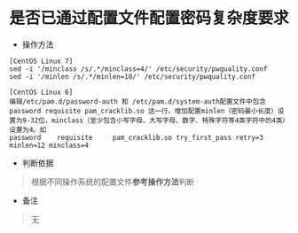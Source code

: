 # 是否已通过配置文件配置密码复杂度要求

- 操作方法
```
[CentOS Linux 7]
sed -i '/minclass /s/.*/minclass=4/' /etc/security/pwquality.conf
sed -i '/minlen /s/.*/minlen=10/' /etc/security/pwquality.conf
```
```
[CentOS Linux 6]
编辑/etc/pam.d/password-auth 和 /etc/pam.d/system-auth配置文件中包含password requisite pam_cracklib.so 这一行。增加配置minlen（密码最小长度）设置为9-32位，minclass（至少包含小写字母、大写字母、数字、特殊字符等4类字符中的4类）设置为4。如
password    requisite     pam_cracklib.so try_first_pass retry=3 minlen=12 minclass=4
```

- 判断依据
> 根据不同操作系统的配置文件**参考操作方法**判断

- 备注
> 无